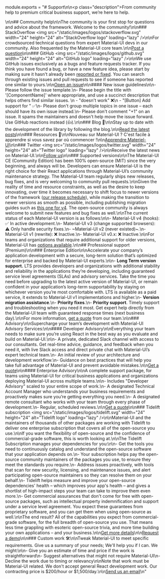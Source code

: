 module.exports = "# Support\n\n<p class=\"description\">From community help to premium critical business support, we’re here to help.</p>\n\n## Community help\n\nThe community is your first stop for questions and advice about the framework. Welcome to the community!\n\n### StackOverflow <img src=\"/static/images/logos/stackoverflow.svg\" width=\"24\" height=\"24\" alt=\"StackOverflow logo\" loading=\"lazy\" />\n\nFor crowdsourced technical questions from expert Material-UI devs in our community. Also frequented by the Material-UI core team.\n\n[Post a question](https://stackoverflow.com/questions/tagged/material-ui)\n\n### GitHub <img src=\"/static/images/logos/github.svg\" width=\"24\" height=\"24\" alt=\"GitHub logo\" loading=\"lazy\" />\n\nWe use GitHub issues exclusively as a bugs and feature requests tracker. If you think you have found a bug, or have a new feature idea, please start by making sure it hasn't already been [reported or fixed](https://github.com/Foso/material-ui/issues?utf8=%E2%9C%93&q=is%3Aopen+is%3Aclosed). You can search through existing issues and pull requests to see if someone has reported one similar to yours.\n\n[Open an issue](https://github.com/Foso/material-ui/issues/new/choose)\n\n#### New issue guidelines\n\n- Please follow the issue template.\n- Please begin the title with '[ComponentName]' where appropriate, and use a succinct description that helps others find similar issues. \n  - \"doesn't work\" ❌\n  - \"[Button] Add support for <some feature>\" ✅\n- Please don't group multiple topics in one issue – each should have its own issue instead.\n- Please don't comment \"+1\" on an issue. It spams the maintainers and doesn't help move the issue forward. Use GitHub reactions instead (👍).\n\n### Blog 📝\n\nStay up to date with the development of the library by following the blog.\n\n[Read the latest posts](https://medium.com/material-ui/)\n\n### Ressources 📖\n\nNouveau sur Material-UI ? C'est facile à apprendre si vous savez par où commencer !\n\n[Apprendre Materiel-UI](/getting-started/learn/)\n\n### Twitter <img src=\"/static/images/logos/twitter.svg\" width=\"24\" height=\"24\" alt=\"Twitter logo\" loading=\"lazy\" />\n\nReceive the latest news on Material-UI.\n\n[Follow us](https://twitter.com/MaterialUI)\n\n### Supported versions\n\nThe Material-UI CE (Community Edition) has been 100% open-source (MIT) since the very beginning, and always will be. Developers can ensure Material-UI is the right choice for their React applications through Material-UI’s community maintenance strategy. The Material-UI team regularly ships new releases, bug fixes, and is very welcoming to community pull requests.\n\nGiven the reality of time and resource constraints, as well as the desire to keep innovating, over time it becomes necessary to shift focus to newer versions of the framework ([our release schedule](https://material-ui.com/versions/#release-frequency)), while making the transition to newer versions as smooth as possible, including publishing migration guides such as [this one for v4](/guides/migration-v3/). The open-source community is always welcome to submit new features and bug fixes as well.\n\nThe current status of each Material-UI version is as follows:\n\n- Material-UI v4 (hooks): ✅ In active development.\n- Material-UI v3 (change supported browsers): ⚠️ Only handle security fixes.\n- ~Material-UI v2 (never existed)~.\n- Material-UI v1 (rewrite): ❌ Inactive.\n- Material-UI v0.x: ❌ Inactive.\n\nFor teams and organizations that require additional support for older versions, Material-UI has [options available](#enterprise).\n\n## Professional support (Premium)\n\n### Enterprise Edition\n\nAccelerate your company’s application development with a secure, long-term solution that’s optimized for enterprise and backed by Material-UI experts.\n\n- **Long Term version support.** LTS provides developers and organizations with additional stability and reliability in the applications they’re developing, including guaranteed service level agreements (SLAs) and advisory services. Take the time you need before upgrading to the latest active version of Material-UI, or remain confident in your application’s long-term supportability by staying on whichever version you’re most comfortable with. LTS is available as a paid service, it extends to Material-UI v1 implementations and higher.\n- **Version migration assistance**.\n- **Priority fixes**.\n- **Priority support**. Timely support and troubleshooting when you need it most. Get expert help directly from the Material-UI team with guaranteed response times (next business day).\n\nFor more information, [get a quote](mailto:enterprise@material-ui.com) from our team.\n\n### Advisory\n\nSupercharge your team’s development with Material-UI Advisory Services:\n\n#### Developer Advisory\n\nEverything your team needs to make sure you’re using React in the best way as you evaluate and build on Material-UI.\n\n- A private, dedicated Slack channel with access to our consultants. Get real-time advice, guidance, and feedback when you need it, with live Slack access and direct private chat with Material-UI’s expert technical team.\n- An initial review of your architecture and development workflow.\n- Guidance on best practices that will help you take full advantage of Material-UI and prevent avoidable mistakes.\n\n[Get a quote](mailto:advisory@material-ui.com)\n\n#### Enterprise Advisory\n\nA complete support package, for teams using Material-UI for critical business applications and organizations deploying Material-UI across multiple teams.\n\n- Includes \"Developer Advisory\" scaled to your entire scope of work.\n- A designated Technical Account Manager who understands your business requirements and proactively makes sure you’re getting everything you need.\n- A designated remote consultant who works with your team through every phase of development.\n- Regular, scheduled reviews.\n\n[Get a quote](mailto:advisory@material-ui.com)\n\n### Tidelift subscription <img src=\"/static/images/logos/tidelift.svg\" width=\"24\" height=\"24\" alt=\"Tidelift logo\" loading=\"lazy\" />\n\nMaterial-UI and the maintainers of thousands of other packages are working with Tidelift to deliver one enterprise subscription that covers all of the open-source you use.\n\nIf you want the flexibility of open-source and the confidence of commercial-grade software, this is worth looking at.\n\nThe Tidelift Subscription manages your dependencies for you:\n\n- Get the tools you need to continuously catalog and understand the open-source software that your application depends on.\n- Your subscription helps pay the open-source community maintainers of the packages you use, to ensure they meet the standards you require.\n- Address issues proactively, with tools that scan for new security, licensing, and maintenance issues, and alert participating open-source maintainers so they can resolve them on your behalf.\n- Tidelift helps measure and improve your open-source dependencies' health – which improves your app's health – and gives a shortlist of high-impact steps your team can take to improve them even more.\n- Get commercial assurances that don't come for free with open-source packages, such as intellectual property indemnification and support under a service level agreement. You expect these guarantees from proprietary software, and you can get them when using open-source as well.\n\nThe end result? All of the capabilities you expect from commercial-grade software, for the full breadth of open-source you use. That means less time grappling with esoteric open-source trivia, and more time building your own applications – and your business.\n\n[Get more details](https://tidelift.com/subscription/pkg/npm-material-ui?utm_source=material_ui&utm_medium=referral&utm_campaign=enterprise)\n\n[Request a demo](https://tidelift.com/subscription/request-a-demo?utm_source=material_ui&utm_medium=referral&utm_campaign=enterprise)\n\n### Custom work 🛠\n\nTweak Material-UI to meet specific requirements. Give us a summary of your needs; We'll help you if I can. We might:\n\n- Give you an estimate of time and price if the work is straightforward\n- Suggest alternatives that might not require Material-UI\n- Decline the work due to timing or relevancy\n\nNote that work must be Material-UI related. We don't accept general React development work. Our contracting price is $200/hour or $1,500/day.\n\n[Send us an email](mailto:custom-work@material-ui.com)\n"